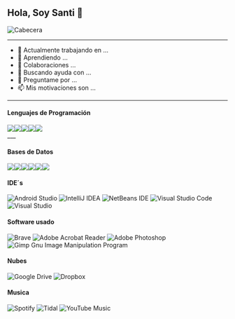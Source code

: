 ## Hola, Soy Santi 👋
![Cabecera](https://user-images.githubusercontent.com/107579486/174297978-2c558279-dc25-42f8-aafa-e356bbeb1034.png)
___
- 🔭 Actualmente trabajando en ...
- 🌱 Aprendiendo ...
- 👯 Colaboraciones ...
- 🤔 Buscando ayuda con ...
- 💬 Preguntame por ...
- 📫 Mis motivaciones son ...
___
#### Lenguajes de Programación
<div class="lenguajes" align="center" style="backgroundColor:#2F3C44">
  <div style="display: flex;">
    <img src="https://user-images.githubusercontent.com/107579486/174496202-2d0fc0d4-70b1-4e99-9982-8cc455fb03d5.png" />
    <img src="https://user-images.githubusercontent.com/107579486/174352763-67c8a56a-b8ae-47fe-9aea-46db67711f1a.png" />
    <img src="https://user-images.githubusercontent.com/107579486/174352814-abe41f62-5547-497f-b1a4-3568c92da1ad.png" />
    <img src="https://user-images.githubusercontent.com/107579486/174354194-38137033-86dd-49ce-bdca-abf071d48c29.png" />
    <img src="https://user-images.githubusercontent.com/107579486/174354206-edb31e01-3804-4418-be94-8f482712e628.png" />
  </div>
</div>
___

#### Bases de Datos
<div class="db" align="center" style="backgroundColor:#2F3C44">
  <div style="display: flex;">
    <img src="https://user-images.githubusercontent.com/107579486/174496175-d0d6fa8d-b4b0-4748-894a-b3bd9dc64b17.png" />
    <img src="https://user-images.githubusercontent.com/107579486/174496355-cdf11f09-5af1-4f7c-82d7-cc161a1ffc91.png" />
    <img src="https://user-images.githubusercontent.com/107579486/174496786-e35c5152-5d6f-44f8-9f22-3a1a70c437ba.png" />
    <img src="https://user-images.githubusercontent.com/107579486/174496446-f2faa143-34e1-417b-9ae4-ba7a723ed8a6.png" />
    <img src="https://user-images.githubusercontent.com/107579486/174358379-afce1e30-2cf7-4a4c-8a98-b0d1e91af1a1.png" />
    <ing src"https://user-images.githubusercontent.com/107579486/174358415-24e912de-f1b3-40a8-8ad6-d6b4d2cfc59e.png" />
    <img src="https://user-images.githubusercontent.com/107579486/174496237-2202cf14-c961-437e-b6e2-2fa3c5638ebb.png" />
  </div>
</div>

#### IDE´s
![Android Studio](![java](https://user-images.githubusercontent.com/107579486/174345295-b0a1954b-c006-4ae2-8fe3-a3b0edb141c6.png))
![IntelliJ IDEA](https://img.shields.io/badge/IntelliJIDEA-000000.svg?style=for-the-badge&logo=intellij-idea&logoColor=white)
![NetBeans IDE](https://img.shields.io/badge/NetBeansIDE-1B6AC6.svg?style=for-the-badge&logo=apache-netbeans-ide&logoColor=white)
![Visual Studio Code](https://img.shields.io/badge/Visual%20Studio%20Code-0078d7.svg?style=for-the-badge&logo=visual-studio-code&logoColor=white)
![Visual Studio](https://img.shields.io/badge/Visual%20Studio-5C2D91.svg?style=for-the-badge&logo=visual-studio&logoColor=white)

#### Software usado
![Brave](https://img.shields.io/badge/Brave-FB542B?style=for-the-badge&logo=Brave&logoColor=white)
![Adobe Acrobat Reader](https://img.shields.io/badge/Adobe%20Acrobat%20Reader-EC1C24.svg?style=for-the-badge&logo=Adobe%20Acrobat%20Reader&logoColor=white)
![Adobe Photoshop](https://img.shields.io/badge/adobe%20photoshop-%2331A8FF.svg?style=for-the-badge&logo=adobe%20photoshop&logoColor=white)
![Gimp Gnu Image Manipulation Program](https://img.shields.io/badge/Gimp-657D8B?style=for-the-badge&logo=gimp&logoColor=FFFFFF)

#### Nubes
![Google Drive](https://img.shields.io/badge/Google%20Drive-4285F4?style=for-the-badge&logo=googledrive&logoColor=white)
![Dropbox](https://img.shields.io/badge/Dropbox-%233B4D98.svg?style=for-the-badge&logo=Dropbox&logoColor=white)

#### Musica
![Spotify](https://img.shields.io/badge/Spotify-1ED760?style=for-the-badge&logo=spotify&logoColor=white)
![Tidal](https://img.shields.io/badge/tidal-00FFFF?style=for-the-badge&logo=tidal&logoColor=black)
![YouTube Music](https://img.shields.io/badge/YouTube_Music-FF0000?style=for-the-badge&logo=youtube-music&logoColor=white)
